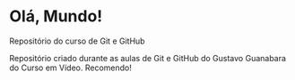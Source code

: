 # Olá, Mundo!
 Repositório do curso de Git e GitHub
 
 Repositório criado durante as aulas de Git e GitHub do Gustavo Guanabara do Curso em Vídeo. Recomendo!